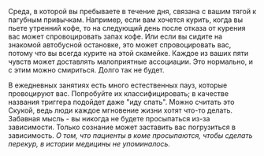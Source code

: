 Среда, в которой вы пребываете в течение дня, связана с вашим тягой к пагубным привычкам. Например, если вам хочется курить, когда вы пьете утренний кофе, то на следующий день после отказа от курения вас может спровоцировать запах кофе. Или если вы сидите на знакомой автобусной остановке, это может спровоцировать вас, потому что вы всегда курите на этой скамейке. Каждое из ваших пяти чувств может доставлять малоприятные ассоциации. Это нормально, и с этим можно смириться. Долго так не будет.

В ежедневных занятиях есть много естественных пауз, которые провоцируют вас. Попробуйте их классифицировать; в качестве названия триггера подойдет даже "иду спать". Можно считать это Скукой, ведь люди каждое мгновение жизни хотят что-то делать. Забавная мысль - вы никогда не будете просыпаться из-за зависимости. Только сознание может заставить вас погрузиться в зависимость. 
_О том, что пациенты в коме просыпаются, чтобы сделать перекур, в истории медицины не упоминалось._
